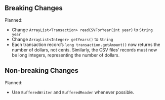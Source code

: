 <h2>Breaking Changes</h2>

Planned:
* Change `ArrayList<Transaction> readCSVForYear(int year)` to `String year`
* Change `ArrayList<Integer> getYears()` to `String`
* Each transaction record’s `long transaction.getAmount()` now returns the number of dollars, not cents. Similarly, the CSV files’ records must now be long integers, representing the number of dollars.

<h2>Non-breaking Changes</h2>

Planned:
* Use `BufferedWriter` and `BufferedReader` whenever possible.
